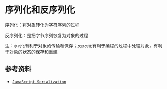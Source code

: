 # 序列化和反序列化

序列化：将对象转化为字符序列的过程

反序列化：是把字节序列恢复为对象的过程

注：` 序列化 `有利于对象的传输和保存；` 反序列化 `有利于编程的过程中处理对象，有利于对象的状态的保存和重建

## 参考资料

* [` JavaScript Serialization `](http://www.onegeek.com.au/projects/javascript-serialization)